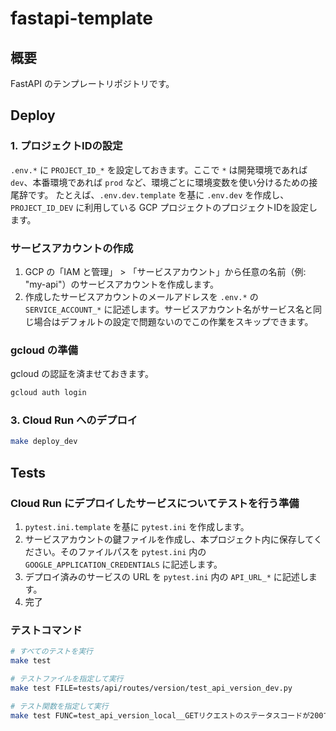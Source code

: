 # fastapi-template

## 概要

FastAPI のテンプレートリポジトリです。

## Deploy

### 1. プロジェクトIDの設定

`.env.*` に `PROJECT_ID_*` を設定しておきます。ここで `*` は開発環境であれば `dev`、本番環境であれば `prod` など、環境ごとに環境変数を使い分けるための接尾辞です。
たとえば、`.env.dev.template` を基に `.env.dev` を作成し、`PROJECT_ID_DEV` に利用している GCP プロジェクトのプロジェクトIDを設定します。

### サービスアカウントの作成

1. GCP の「IAM と管理」 > 「サービスアカウント」から任意の名前（例: "my-api"）のサービスアカウントを作成します。
2. 作成したサービスアカウントのメールアドレスを `.env.*` の `SERVICE_ACCOUNT_*` に記述します。サービスアカウント名がサービス名と同じ場合はデフォルトの設定で問題ないのでこの作業をスキップできます。

### gcloud の準備

gcloud の認証を済ませておきます。

```sh
gcloud auth login
```

### 3. Cloud Run へのデプロイ

```sh
make deploy_dev
```

## Tests

### Cloud Run にデプロイしたサービスについてテストを行う準備

1. `pytest.ini.template` を基に `pytest.ini` を作成します。
2. サービスアカウントの鍵ファイルを作成し、本プロジェクト内に保存してください。そのファイルパスを `pytest.ini` 内の `GOOGLE_APPLICATION_CREDENTIALS` に記述します。
3. デプロイ済みのサービスの URL を `pytest.ini` 内の `API_URL_*` に記述します。
4. 完了

### テストコマンド

```sh
# すべてのテストを実行
make test

# テストファイルを指定して実行
make test FILE=tests/api/routes/version/test_api_version_dev.py

# テスト関数を指定して実行
make test FUNC=test_api_version_local__GETリクエストのステータスコードが200であることを確認する
```
